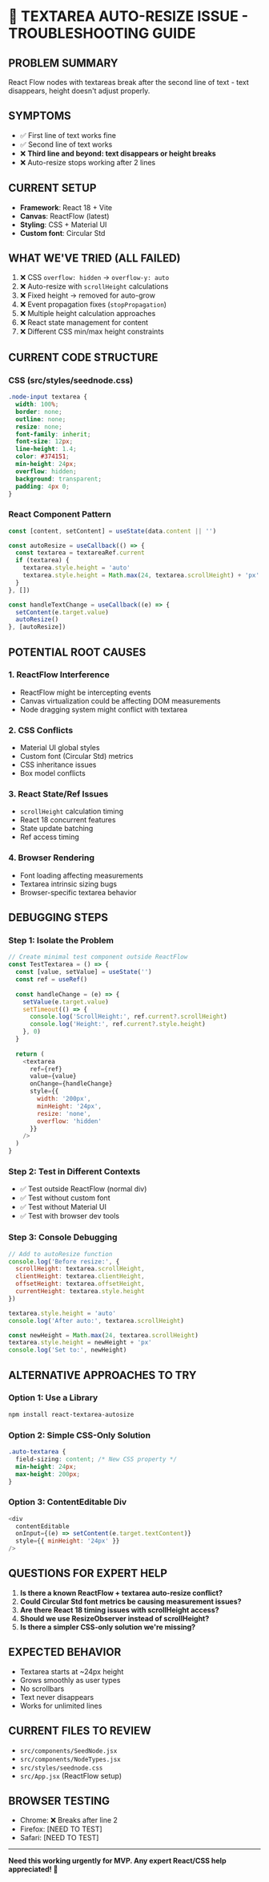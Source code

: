 # 🚨 TEXTAREA AUTO-RESIZE ISSUE - TROUBLESHOOTING GUIDE

## **PROBLEM SUMMARY**
React Flow nodes with textareas break after the second line of text - text disappears, height doesn't adjust properly.

## **SYMPTOMS**
- ✅ First line of text works fine
- ✅ Second line of text works 
- ❌ **Third line and beyond: text disappears or height breaks**
- ❌ Auto-resize stops working after 2 lines

## **CURRENT SETUP**
- **Framework**: React 18 + Vite
- **Canvas**: ReactFlow (latest)
- **Styling**: CSS + Material UI
- **Custom font**: Circular Std

## **WHAT WE'VE TRIED (ALL FAILED)**
1. ❌ CSS `overflow: hidden` → `overflow-y: auto`
2. ❌ Auto-resize with `scrollHeight` calculations
3. ❌ Fixed height → removed for auto-grow
4. ❌ Event propagation fixes (`stopPropagation`)
5. ❌ Multiple height calculation approaches
6. ❌ React state management for content
7. ❌ Different CSS min/max height constraints

## **CURRENT CODE STRUCTURE**

### **CSS (src/styles/seednode.css)**
```css
.node-input textarea {
  width: 100%;
  border: none;
  outline: none;
  resize: none;
  font-family: inherit;
  font-size: 12px;
  line-height: 1.4;
  color: #374151;
  min-height: 24px;
  overflow: hidden;
  background: transparent;
  padding: 4px 0;
}
```

### **React Component Pattern**
```javascript
const [content, setContent] = useState(data.content || '')

const autoResize = useCallback(() => {
  const textarea = textareaRef.current
  if (textarea) {
    textarea.style.height = 'auto'
    textarea.style.height = Math.max(24, textarea.scrollHeight) + 'px'
  }
}, [])

const handleTextChange = useCallback((e) => {
  setContent(e.target.value)
  autoResize()
}, [autoResize])
```

## **POTENTIAL ROOT CAUSES**

### **1. ReactFlow Interference**
- ReactFlow might be intercepting events
- Canvas virtualization could be affecting DOM measurements
- Node dragging system might conflict with textarea

### **2. CSS Conflicts**
- Material UI global styles
- Custom font (Circular Std) metrics
- CSS inheritance issues
- Box model conflicts

### **3. React State/Ref Issues**
- `scrollHeight` calculation timing
- React 18 concurrent features
- State update batching
- Ref access timing

### **4. Browser Rendering**
- Font loading affecting measurements
- Textarea intrinsic sizing bugs
- Browser-specific textarea behavior

## **DEBUGGING STEPS**

### **Step 1: Isolate the Problem**
```javascript
// Create minimal test component outside ReactFlow
const TestTextarea = () => {
  const [value, setValue] = useState('')
  const ref = useRef()
  
  const handleChange = (e) => {
    setValue(e.target.value)
    setTimeout(() => {
      console.log('ScrollHeight:', ref.current?.scrollHeight)
      console.log('Height:', ref.current?.style.height)
    }, 0)
  }
  
  return (
    <textarea 
      ref={ref}
      value={value}
      onChange={handleChange}
      style={{
        width: '200px',
        minHeight: '24px',
        resize: 'none',
        overflow: 'hidden'
      }}
    />
  )
}
```

### **Step 2: Test in Different Contexts**
- ✅ Test outside ReactFlow (normal div)
- ✅ Test without custom font
- ✅ Test without Material UI
- ✅ Test with browser dev tools

### **Step 3: Console Debugging**
```javascript
// Add to autoResize function
console.log('Before resize:', {
  scrollHeight: textarea.scrollHeight,
  clientHeight: textarea.clientHeight,
  offsetHeight: textarea.offsetHeight,
  currentHeight: textarea.style.height
})

textarea.style.height = 'auto'
console.log('After auto:', textarea.scrollHeight)

const newHeight = Math.max(24, textarea.scrollHeight)
textarea.style.height = newHeight + 'px'
console.log('Set to:', newHeight)
```

## **ALTERNATIVE APPROACHES TO TRY**

### **Option 1: Use a Library**
```bash
npm install react-textarea-autosize
```

### **Option 2: Simple CSS-Only Solution**
```css
.auto-textarea {
  field-sizing: content; /* New CSS property */
  min-height: 24px;
  max-height: 200px;
}
```

### **Option 3: ContentEditable Div**
```javascript
<div 
  contentEditable
  onInput={(e) => setContent(e.target.textContent)}
  style={{ minHeight: '24px' }}
/>
```

## **QUESTIONS FOR EXPERT HELP**

1. **Is there a known ReactFlow + textarea auto-resize conflict?**
2. **Could Circular Std font metrics be causing measurement issues?**
3. **Are there React 18 timing issues with scrollHeight access?**
4. **Should we use ResizeObserver instead of scrollHeight?**
5. **Is there a simpler CSS-only solution we're missing?**

## **EXPECTED BEHAVIOR**
- Textarea starts at ~24px height
- Grows smoothly as user types
- No scrollbars
- Text never disappears
- Works for unlimited lines

## **CURRENT FILES TO REVIEW**
- `src/components/SeedNode.jsx`
- `src/components/NodeTypes.jsx` 
- `src/styles/seednode.css`
- `src/App.jsx` (ReactFlow setup)

## **BROWSER TESTING**
- Chrome: ❌ Breaks after line 2
- Firefox: [NEED TO TEST]
- Safari: [NEED TO TEST]

---
**Need this working urgently for MVP. Any expert React/CSS help appreciated! 🙏** 